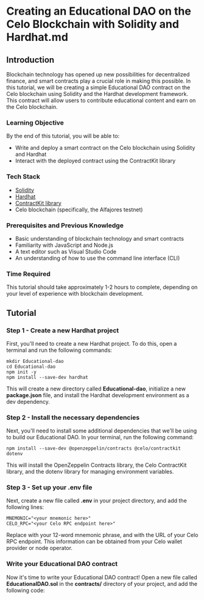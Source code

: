 # Creating an Educational DAO on the Celo Blockchain with Solidity and Hardhat.md

## Introduction
Blockchain technology has opened up new possibilities for decentralized finance, and smart contracts play a crucial role in making this possible. In this tutorial, we will be creating a simple Educational DAO contract on the Celo blockchain using Solidity and the Hardhat development framework. This contract will allow users to contribute educational content and earn on the Celo blockchain.

### Learning Objective
By the end of this tutorial, you will be able to:
* Write and deploy a smart contract on the Celo blockchain using Solidity and Hardhat
* Interact with the deployed contract using the ContractKit library

### Tech Stack
* [Solidity](https://docs.soliditylang.org/en/v0.8.19/)
* [Hardhat](https://hardhat.org/hardhat-runner/docs/getting-started#overview)
* [ContractKit library](https://docs.celo.org/developer/contractkit)
* Celo blockchain (specifically, the Alfajores testnet)

### Prerequisites and Previous Knowledge
* Basic understanding of blockchain technology and smart contracts
* Familiarity with JavaScript and Node.js
* A text editor such as Visual Studio Code
* An understanding of how to use the command line interface (CLI)

### Time Required
This tutorial should take approximately 1-2 hours to complete, depending on your level of experience with blockchain development.

## Tutorial

### Step 1 - Create a new Hardhat project
First, you'll need to create a new Hardhat project. To do this, open a terminal and run the following commands:
```
mkdir Educational-dao
cd Educational-dao
npm init -y
npm install --save-dev hardhat
```
This will create a new directory called **Educational-dao**, initialize a new **package.json** file, and install the Hardhat development environment as a dev dependency.

### Step 2 - Install the necessary dependencies
Next, you'll need to install some additional dependencies that we'll be using to build our Educational DAO. In your terminal, run the following command:
````
npm install --save-dev @openzeppelin/contracts @celo/contractkit dotenv
````
This will install the OpenZeppelin Contracts library, the Celo ContractKit library, and the dotenv library for managing environment variables.

### Step 3 - Set up your .env file
Next, create a new file called **.env** in your project directory, and add the following lines:
````
MNEMONIC="<your mnemonic here>"
CELO_RPC="<your Celo RPC endpoint here>"
````
Replace **<your mnemonic here>** with your 12-word mnemonic phrase, and **<your Celo RPC endpoint here>** with the URL of your Celo RPC endpoint. This information can be obtained from your Celo wallet provider or node operator.
  
### Write your Educational DAO contract
Now it's time to write your Educational DAO contract! Open a new file called **EducationalDAO.sol** in the **contracts/** directory of your project, and add the following code:
